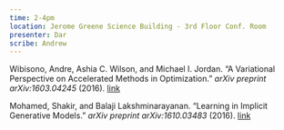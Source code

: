 ```yaml
---
time: 2-4pm
location: Jerome Greene Science Building - 3rd Floor Conf. Room
presenter: Dar
scribe: Andrew
---
```


Wibisono, Andre, Ashia C. Wilson, and Michael I. Jordan. “A Variational Perspective on Accelerated Methods in Optimization.” _arXiv preprint arXiv:1603.04245_ (2016). [link](http://arxiv.org/pdf/1603.04245)

Mohamed, Shakir, and Balaji Lakshminarayanan. “Learning in Implicit Generative Models.” _arXiv preprint arXiv:1610.03483_ (2016). [link](https://arxiv.org/pdf/1610.03483)